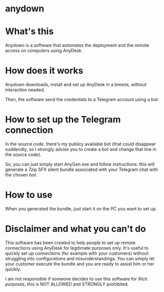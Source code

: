 # anydown

# What's this

Anydown is a software that automates the deployment and the remote access on computers using AnyDesk.

# How does it works

Anydown downloads, install and set up AnyDesk in a breeze, without interaction needed.

Then, the software send the credentials to a Telegram account using a bot.

# How to set up the Telegram connection

In the source code, there's my publicy available bot (that could disappear suddendly, so I strongly advise you to create a bot and change that line in the source code).

So, you can just simply start AnyGen.exe and follow instructions: this will generate a 7zip SFX silent bundle associated with your Telegram chat with the chosen bot.

# How to use

When you generated the bundle, just start it on the PC you want to set up.

# Disclaimer and what you can't do

This software has been created to help people to set up remote connections using AnyDesk for legitimate purposes only. It's useful to quickly set up connections (for example with your customers) without struggling into configurations and misunderstandings. You can simply let your customer execute the bundle and you are ready to assist him or her quickly. 

I am not responsible if someone decides to use this software for illicit purposes, this is NOT ALLOWED and STRONGLY prohibited.
